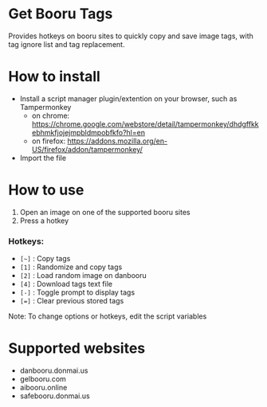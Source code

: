 # Get Booru Tags
Provides hotkeys on booru sites to quickly copy and save image tags, with tag ignore list and tag replacement.

# How to install
* Install a script manager plugin/extention on your browser, such as Tampermonkey
    * on chrome: https://chrome.google.com/webstore/detail/tampermonkey/dhdgffkkebhmkfjojejmpbldmpobfkfo?hl=en
    * on firefox: https://addons.mozilla.org/en-US/firefox/addon/tampermonkey/
* Import the file

# How to use
1. Open an image on one of the supported booru sites
2. Press a hotkey

### Hotkeys:
* `[~]` : Copy tags
* `[1]` : Randomize and copy tags
* `[2]` : Load random image on danbooru
* `[4]` : Download tags text file
* `[-]` : Toggle prompt to display tags
* `[=]` : Clear previous stored tags

Note: To change options or hotkeys, edit the script variables

# Supported websites
* danbooru.donmai.us
* gelbooru.com
* aibooru.online
* safebooru.donmai.us
